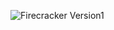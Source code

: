 ![Firecracker Version1](https://user-images.githubusercontent.com/81292141/140606068-6b417509-16df-4dfd-a320-5cc0168fc920.png)